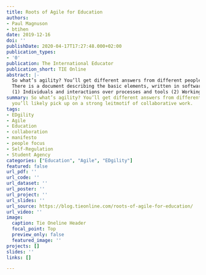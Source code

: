 ```yaml
---
title: Roots of Agile for Education
authors:
- Paul Magnuson
- btihen
date: 2019-12-16
doi: ''
publishDate: 2020-04-17T17:27:48.000+02:00
publication_types:
- '0'
publication: The International Educator
publication_short: TIE Online
abstract: |-
  So what’s agility? You’ll get different answers from different people, but you’ll likely pick up on a strong leitmotif of collaborative work, completed in short iterations, with lots of feedback informing the team and the work along the way.
  There is a document describing the basic elements, written in software terms, called the Agile Manifesto. The document stresses (quoting directly):
  (1) Individuals and interactions over processes and tools (2) Working software over comprehensive documentation (3) Customer collaboration over contract negotiation, and (4) Responding to change over following a plan.
summary: So what’s agility? You’ll get different answers from different people, but
  you’ll likely pick up on a strong leitmotif of collaborative work.
tags:
- EDgility
- Agile
- Education
- collaboration
- manifesto
- people focus
- Self-Regulation
- Student Agency
categories: ["Education", "Agile", "EDgility"]
featured: false
url_pdf: ''
url_code: ''
url_dataset: ''
url_poster: ''
url_project: ''
url_slides: ''
url_source: https://blog.tieonline.com/roots-of-agile-for-education/
url_video: ''
image:
  caption: Tie Oneline Header
  focal_point: Top
  preview_only: false
  featured_image: ''
projects: []
slides: ''
links: []

---
```

